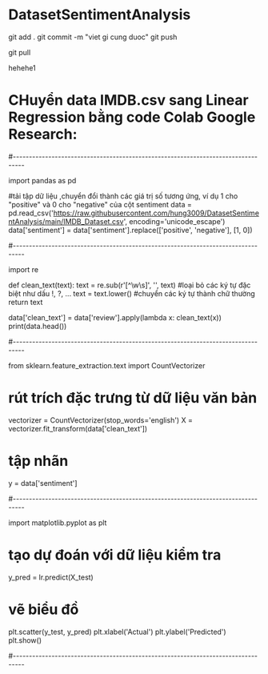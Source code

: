# DatasetSentimentAnalysis
 

 git add .
 git commit -m "viet gi cung duoc"
 git push 


 git pull
 
 hehehe1
 
# CHuyển data IMDB.csv sang Linear Regression bằng code Colab Google Research:

#---------------------------------------------------------------------------------

import pandas as pd

#tải  tập dữ liệu ,chuyển đổi thành các giá trị số tương ứng, ví dụ 1 cho "positive" và 0 cho "negative" của cột sentiment
data = pd.read_csv('https://raw.githubusercontent.com/hung3009/DatasetSentimentAnalysis/main/IMDB_Dataset.csv', encoding='unicode_escape')
data['sentiment'] = data['sentiment'].replace(['positive', 'negative'], [1, 0])


#---------------------------------------------------------------------------------

import re

def clean_text(text):
    text = re.sub(r'[^\w\s]', '', text) #loại bỏ các ký tự đặc biệt như dấu !, ?, ...
    text = text.lower() #chuyển các ký tự thành chữ thường
    return text

data['clean_text'] = data['review'].apply(lambda x: clean_text(x))
print(data.head())

#---------------------------------------------------------------------------------

from sklearn.feature_extraction.text import CountVectorizer

# rút trích đặc trưng từ dữ liệu văn bản
vectorizer = CountVectorizer(stop_words='english')
X = vectorizer.fit_transform(data['clean_text'])

# tập nhãn
y = data['sentiment']

#---------------------------------------------------------------------------------

import matplotlib.pyplot as plt

# tạo dự đoán với dữ liệu kiểm tra
y_pred = lr.predict(X_test)

# vẽ biểu đồ
plt.scatter(y_test, y_pred)
plt.xlabel('Actual')
plt.ylabel('Predicted')
plt.show()

#---------------------------------------------------------------------------------


 
